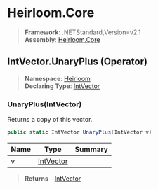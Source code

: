 # Heirloom.Core

> **Framework**: .NETStandard,Version=v2.1  
> **Assembly**: [Heirloom.Core][0]

## IntVector.UnaryPlus (Operator)

> **Namespace**: [Heirloom][0]  
> **Declaring Type**: [IntVector][1]

### UnaryPlus(IntVector)

Returns a copy of this vector.

```cs
public static IntVector UnaryPlus(IntVector v)
```

| Name | Type           | Summary |
|------|----------------|---------|
| v    | [IntVector][1] |         |

> **Returns** - [IntVector][1]

[0]: ../../../Heirloom.Core.md
[1]: ../IntVector.md
